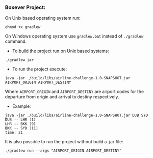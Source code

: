 ### Boxever Project:
On Unix based operating system run:
```
chmod +x gradlew
```
On Windows operating system use ```gradlew.bat``` instead of ```./gradlew``` command.  
* To build the project run on Unix based systems:
```
./gradlew jar
```
* To run the project execute:
```
java -jar ./build/libs/airline-challenge-1.0-SNAPSHOT.jar AIRPORT_ORIGIN AIRPORT_DESTINY
```
Where ```AIRPORT_ORIGIN``` and ```AIRPORT_DESTINY``` are airport codes for the departure from origin and arrival to destiny respectively. 
* Example:
```
java -jar ./build/libs/airline-challenge-1.0-SNAPSHOT.jar DUB SYD
DUB -- LHR (1)
LHR -- BKK (9)
BKK -- SYD (11)
time: 21
```
It is also possible to run the project without build a .jar file:
```
./gradlew run --args "AIRPORT_ORIGIN AIRPORT_DESTINY"
```